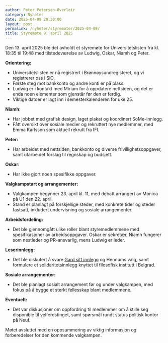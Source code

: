 ```yaml
---
author: Peter Petersen-Øverleir
category: Nyheter
date: 2025-04-09 20:30:00
layout: post
permalink: /nyheter/styremoter/2025-04-09/
title: Styremøte 9. april 2025
---
```


Den 13. april 2025 ble det avholdt et styremøte for Universitetslisten fra kl. 18:35 til 19:48 med tilstedeværelse av Ludwig, Oskar, Niamh og Peter.

**Orientering:** 
- Universitetslisten er nå registrert i Brønnøysundregisteret, og vi registrerer oss i SiO.
- Første steg mot bankkonto og andre konti er på plass. 
- Ludwig er i kontakt med Miriam for å oppdatere nettsiden, og det er enda noen elementer som gjenstår før den er ferdig.
- Viktige datoer er lagt inn i semesterkalenderen for uke 25.

**Niamh:** 
- Har jobbet med grafisk design, laget plakat og koordinert SoMe-innlegg.
- Fått oversikt over sosiale medier og rekruttert nye medlemmer, med Emma Karlsson som aktuell rekrutt fra IFI.

**Peter:** 
- Har arbeidet med nettsiden, bankkonto og diverse frivillighetsoppgaver, samt utarbeidet forslag til regnskap og budsjett.

**Oskar:** 
- Har ikke gjort noen spesifikke oppgaver.

**Valgkampstart og arrangementer:**
- Valgkampen begynner 23. april kl. 11, med debatt arrangert av Monica på U1 den 22. april. 
- Stand er planlagt på forskjellige steder, med konkrete tider og steder fastsatt, inkludert undervisning og sosiale arrangementer.

**Arbeidsfordeling:**
- Det ble gjennomgått ulike roller blant styremedlemmene med spesifikasjoner av arbeidsoppgaver. Oskar er sekretær, Niamh fungerer som nestleder og PR-ansvarlig, mens Ludwig er leder.

**Leserinnlegg:** 
- Det ble diskutert å svare [Gard sitt innlegg](https://www.universitas.no/liberal-liste-studentparlamentet-studentpolitikk/en-alternativ-stemme/387192) og Hennums valg, samt formulere et solidaritetsinnlegg knyttet til filosofisk institutt i Belgrad. 

**Sosiale arrangementer:**
- Det ble planlagt sosialt arrangement før og under valgkampen, med fokus på å bygge et sterkt fellesskap blant medlemmene.

**Eventuelt:**
- Det var diskusjoner om oppfordring til medlemmer om å stille seg disponible til velferdstinget, samt spørsmål rundt status politisk kontor på Neuf.

Møtet avsluttet med en oppsummering av viktig informasjon og forberedelser for den kommende valgkampen.
